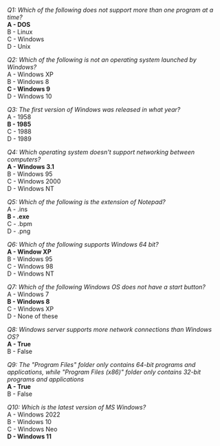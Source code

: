 _Q1: Which of the following does not support more than one program at a time?_<br>
**A - DOS**<br>
B - Linux<br>
C - Windows<br>
D - Unix<br>

_Q2: Which of the following is not an operating system launched by Windows?_<br>
A - Windows XP<br>
B - Windows 8<br>
**C - Windows 9**<br>
D - Windows 10<br>

_Q3: The first version of Windows was released in what year?_<br>
A - 1958<br>
**B - 1985**<br>
C - 1988<br>
D - 1989<br>

_Q4: Which operating system doesn't support networking between computers?_<br>
**A - Windows 3.1**<br>
B - Windows 95<br>
C - Windows 2000<br>
D - Windows NT<br>

_Q5: Which of the following is the extension of Notepad?_<br>
A - .ins<br>
**B - .exe**<br>
C - .bpm<br>
D - .png<br>

_Q6: Which of the following supports Windows 64 bit?_<br>
**A - Window XP**<br>
B - Windows 95<br>
C - Windows 98<br>
D - Windows NT<br>

_Q7: Which of the following Windows OS does not have a start button?_<br>
A - Windows 7<br>
**B - Windows 8**<br>
C - Windows XP<br>
D - None of these<br>

_Q8: Windows server supports more network connections than Windows OS?_<br>
**A - True**<br>
B - False<br>

_Q9: The "Program Files" folder only contains 64-bit programs and applications, while "Program Files (x86)" folder only contains 32-bit programs and applications_<br>
**A - True**<br>
B - False<br>

_Q10: Which is the latest version of MS Windows?_<br>
A - Windows 2022<br>
B - Windows 10<br>
C - Windows Neo<br>
**D - Windows 11**<br>
